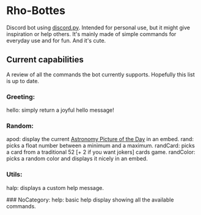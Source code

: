 # Rho-Bottes
Discord bot using [discord.py](https://discordpy.readthedocs.io/en/stable/#). Intended for personal use, but it might give inspiration or help others.
It's mainly made of simple commands for everyday use and for fun. And it's cute.

## Current capabilities
A review of all the commands the bot currently supports. Hopefully this list is up to date.

### Greeting:
  hello: simply return a joyful hello message!

### Random:
  apod: display the current [Astronomy Picture of the Day](https://apod.nasa.gov/apod/archivepix.html) in an embed.
  rand: picks a float number between a minimum and a maximum.
  randCard: picks a card from a traditional 52 [+ 2 if you want jokers] cards game.
  randColor: picks a random color and displays it nicely in an embed.

### Utils:
  halp: displays a custom help message.

​### NoCategory:
  help: basic help display showing all the available commands.
